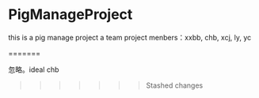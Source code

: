 # PigManageProject
this is a pig manage project
a team project
menbers：xxbb, chb, xcj, ly, yc

=======

忽略。ideal chb
>>>>>>> Stashed changes
